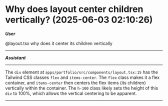 <!-- Generated by SpecStory -->

# Why does layout center children vertically? (2025-06-03 02:10:26)

_**User**_

@layout.tsx why does it center its children vertically

---

_**Assistant**_



---

The `div` element at `apps/portfolio/src/components/layout.tsx:15` has the Tailwind CSS classes `flex` and `items-center`. The `flex` class makes it a flex container, and `items-center` then centers the flex items (its children) vertically within the container. The `h-100` class likely sets the height of this `div` to 100%, which allows the vertical centering to be apparent.

---

